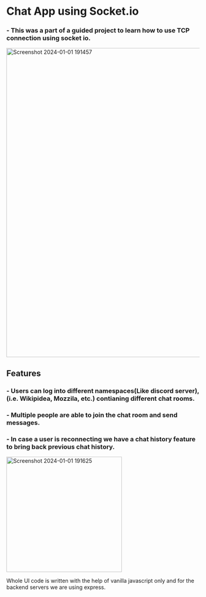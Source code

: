 # Chat App using Socket.io

### - This was a part of a guided project to learn how to use TCP connection using socket io.

<img width="807" alt="Screenshot 2024-01-01 191457" src="https://github.com/sumitkukrejas/chat-app/assets/115967367/1a9c3a13-0971-4fc6-889e-ef34b3626963">

## Features
### - Users can log into different namespaces(Like discord server), (i.e. Wikipidea, Mozzila, etc.) contianing different chat rooms.
### - Multiple people are able to join the chat room and send messages.
### - In case a user is reconnecting we have a chat history feature to bring back previous chat history.
<img width="301" alt="Screenshot 2024-01-01 191625" src="https://github.com/sumitkukrejas/chat-app/assets/115967367/e14f6a5a-9f27-4438-b9b8-ee1e89f6d704">

Whole UI code is written with the help of vanilla javascript only and for the backend servers we are using express.
